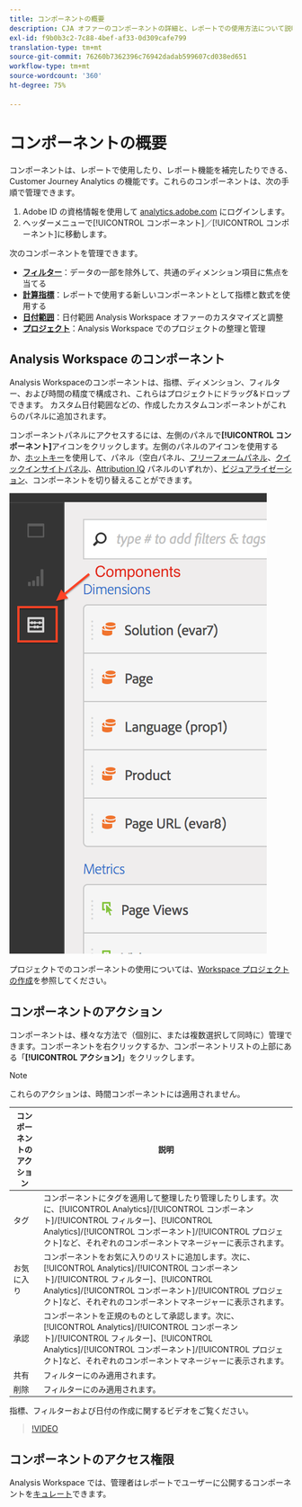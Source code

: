 ```yaml
---
title: コンポーネントの概要
description: CJA オファーのコンポーネントの詳細と、レポートでの使用方法について説明します。
exl-id: f9b0b3c2-7c88-4bef-af33-0d309cafe799
translation-type: tm+mt
source-git-commit: 76260b7362396c76942dadab599607cd038ed651
workflow-type: tm+mt
source-wordcount: '360'
ht-degree: 75%

---
```


# コンポーネントの概要

コンポーネントは、レポートで使用したり、レポート機能を補完したりできる、Customer Journey Analytics の機能です。これらのコンポーネントは、次の手順で管理できます。

1. Adobe ID の資格情報を使用して [analytics.adobe.com](https://analytics.adobe.com) にログインします。
2. ヘッダーメニューで[!UICONTROL コンポーネント]／[!UICONTROL コンポーネント]に移動します。

次のコンポーネントを管理できます。

* [**フィルター**](filters/filters-overview.md)：データの一部を除外して、共通のディメンション項目に焦点を当てる
* [**計算指標**](calc-metrics/calc-metr-overview.md)：レポートで使用する新しいコンポーネントとして指標と数式を使用する
* [**日付範囲**](date-ranges/overview.md)：日付範囲 Analysis Workspace オファーのカスタマイズと調整
* [**プロジェクト**](/help/analysis-workspace/home.md)：Analysis Workspace でのプロジェクトの整理と管理

## Analysis Workspace のコンポーネント

Analysis Workspaceのコンポーネントは、指標、ディメンション、フィルター、および時間の精度で構成され、これらはプロジェクトにドラッグ&amp;ドロップできます。 カスタム日付範囲などの、作成したカスタムコンポーネントがこれらのパネルに追加されます。

コンポーネントパネルにアクセスするには、左側のパネルで&#x200B;**[!UICONTROL コンポーネント]**&#x200B;アイコンをクリックします。左側のパネルのアイコンを使用するか、[ホットキー](/help/analysis-workspace/build-workspace-project/fa-shortcut-keys.md)を使用して、パネル（空白パネル、[フリーフォームパネル](/help/analysis-workspace/visualizations/freeform-table/freeform-table.md)、[クイックインサイトパネル](/help/analysis-workspace/c-panels/quickinsight.md)、[Attribution IQ](/help/analysis-workspace/c-panels/attribution.md) パネルのいずれか）、[ビジュアライゼーション](/help/analysis-workspace/visualizations/freeform-analysis-visualizations.md)、コンポーネントを切り替えることができます。

![](assets/components.png)

プロジェクトでのコンポーネントの使用については、[Workspace プロジェクトの作成](/help/analysis-workspace/home.md)を参照してください。

## コンポーネントのアクション

コンポーネントは、様々な方法で（個別に、または複数選択して同時に）管理できます。コンポーネントを右クリックするか、コンポーネントリストの上部にある「**[!UICONTROL アクション]**」をクリックします。

>[!NOTE]
>
>これらのアクションは、時間コンポーネントには適用されません。

| コンポーネントのアクション | 説明 |
| --- | --- |
| タグ | コンポーネントにタグを適用して整理したり管理したりします。次に、[!UICONTROL Analytics]/[!UICONTROL コンポーネント]/[!UICONTROL フィルター]、[!UICONTROL Analytics]/[!UICONTROL コンポーネント]/[!UICONTROL プロジェクト]など、それぞれのコンポーネントマネージャーに表示されます。 |
| お気に入り | コンポーネントをお気に入りのリストに追加します。次に、[!UICONTROL Analytics]/[!UICONTROL コンポーネント]/[!UICONTROL フィルター]、[!UICONTROL Analytics]/[!UICONTROL コンポーネント]/[!UICONTROL プロジェクト]など、それぞれのコンポーネントマネージャーに表示されます。 |
| 承認 | コンポーネントを正規のものとして承認します。次に、[!UICONTROL Analytics]/[!UICONTROL コンポーネント]/[!UICONTROL フィルター]、[!UICONTROL Analytics]/[!UICONTROL コンポーネント]/[!UICONTROL プロジェクト]など、それぞれのコンポーネントマネージャーに表示されます。 |
| 共有 | フィルターにのみ適用されます。 |
| 削除 | フィルターにのみ適用されます。 |

指標、フィルターおよび日付の作成に関するビデオをご覧ください。

>[!VIDEO](https://video.tv.adobe.com/v/23979)

## コンポーネントのアクセス権限

Analysis Workspace では、管理者はレポートでユーザーに公開するコンポーネントを[キュレート](/help/analysis-workspace/curate-share/curate.md)できます。

